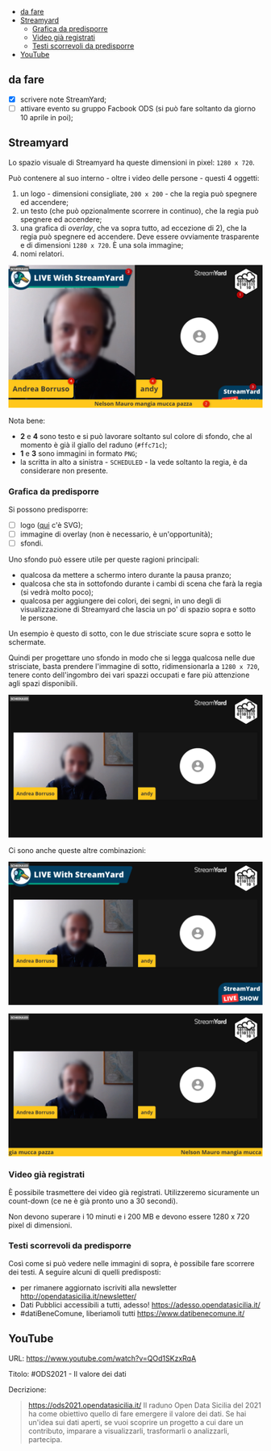 - [da fare](#da-fare)
- [Streamyard](#streamyard)
  - [Grafica da predisporre](#grafica-da-predisporre)
  - [Video già registrati](#video-già-registrati)
  - [Testi scorrevoli da predisporre](#testi-scorrevoli-da-predisporre)
- [YouTube](#youtube)

## da fare

- [x] scrivere note StreamYard;
- [ ] attivare evento su gruppo Facbook ODS (si può fare soltanto da giorno 10 aprile in poi);

## Streamyard

Lo spazio visuale di Streamyard ha queste dimensioni in pixel: `1280 x 720`.

Può contenere al suo interno - oltre i video delle persone - questi 4 oggetti:

1. un logo - dimensioni consigliate, `200 x 200` - che la regia può spegnere ed accendere;
2. un testo (che può opzionalmente scorrere in continuo), che la regia può spegnere ed accendere;
3. una grafica di *overlay*, che va sopra tutto, ad eccezione di 2), che la regia può spegnere ed accendere. Deve essere ovviamente trasparente e di dimensioni `1280 x 720`. È una sola immagine;
4. nomi relatori.

![](./template/imgs/schema.png)

Nota bene:

- **2** e **4** sono testo e si può lavorare soltanto sul colore di sfondo, che al momento è già il giallo del raduno (`#ffc71c`);
- **1** e **3** sono immagini in formato `PNG`;
- la scritta in alto a sinistra - `SCHEDULED` - la vede soltanto la regia, è da considerare non presente.

### Grafica da predisporre

Si possono predisporre:

- [ ] logo ([qui](./template/imgs/logo%20opendatasicilia_esagonale_marginato.svg) c'è SVG);
- [ ] immagine di overlay (non è necessario, è un'opportunità);
- [ ] sfondi.

Uno sfondo può essere utile per queste ragioni principali:

- qualcosa da mettere a schermo intero durante la pausa pranzo;
- qualcosa che sta in sottofondo durante i cambi di scena che farà la regia (si vedrà molto poco);
- qualcosa per aggiungere dei colori, dei segni, in uno degli di visualizzazione di Streamyard che lascia un po' di spazio sopra e sotto le persone.

Un esempio è questo di sotto, con le due strisciate scure sopra e sotto le schermate.

Quindi per progettare uno sfondo in modo che si legga qualcosa nelle due strisciate, basta prendere l'immagine di sotto, ridimensionarla a `1280 x 720`, tenere conto dell'ingombro dei vari spazzi occupati e fare più attenzione agli spazi disponibili.

![](./template/imgs/sfondo_01.png)

Ci sono anche queste altre combinazioni:

![](./template/imgs/sfondo_02.png)

![](./template/imgs/sfondo_03.png)

### Video già registrati

È possibile trasmettere dei video già registrati. Utilizzeremo sicuramente un count-down (ce ne è già pronto uno a 30 secondi).

Non devono superare i 10 minuti e i 200 MB e devono essere 1280 x 720 pixel di dimensioni.

### Testi scorrevoli da predisporre

Così come si può vedere nelle immagini di sopra, è possibile fare scorrere dei testi. A seguire alcuni di quelli predisposti:

- per rimanere aggiornato iscriviti alla newsletter http://opendatasicilia.it/newsletter/
- Dati Pubblici accessibili a tutti, adesso! https://adesso.opendatasicilia.it/
- #datiBeneComune, liberiamoli tutti https://www.datibenecomune.it/

## YouTube

URL: <https://www.youtube.com/watch?v=QOd1SKzxRqA>

Titolo: #ODS2021 - Il valore dei dati

Decrizione:

> https://ods2021.opendatasicilia.it/
> Il raduno Open Data Sicilia del 2021 ha come obiettivo quello di fare emergere il valore dei dati.
> Se hai un'idea sui dati aperti, se vuoi scoprire un progetto a cui dare un contributo, imparare a visualizzarli, trasformarli o analizzarli, partecipa.
